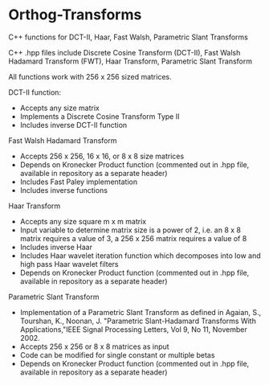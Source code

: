 Orthog-Transforms
=================

C++ functions for DCT-II, Haar, Fast Walsh, Parametric Slant Transforms

C++ .hpp files include Discrete Cosine Transform (DCT-II), Fast Walsh Hadamard Transform (FWT), Haar Transform, Parametric Slant Transform

All functions work with 256 x 256 sized matrices.  

DCT-II function:

  - Accepts any size matrix
  - Implements a Discrete Cosine Transform Type II
  - Includes inverse DCT-II function

Fast Walsh Hadamard Transform

  - Accepts 256 x 256, 16 x 16, or 8 x 8 size matrices
  - Depends on Kronecker Product function (commented out in .hpp file, available in repository as a separate header)
  - Includes Fast Paley implementation
  - Includes inverse functions

Haar Transform

  - Accepts any size square m x m matrix
  - Input variable to determine matrix size is a power of 2, i.e. an 8 x 8 matrix requires a value of 3, a 256 x 256 matrix requires a value of 8
  - Includes inverse Haar
  - Includes Haar wavelet iteration function which decomposes into low and high pass Haar wavelet filters
  - Depends on Kronecker Product function (commented out in .hpp file, available in repository as a separate header)

Parametric Slant Transform

 - Implementation of a Parametric Slant Transform as defined in Agaian, S., Tourshan, K., Noonan, J.  "Parametric Slant-Hadamard Transforms With Applications,"IEEE Signal Processing Letters, Vol 9, No 11, November 2002.
 - Accepts 256 x 256 or 8 x 8 matrices as input
 - Code can be modified for single constant or multiple betas
 - Depends on Kronecker Product function (commented out in .hpp file, available in repository as a separate header)
